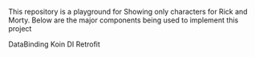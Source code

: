 This repository is a playground for Showing only characters for Rick and Morty. Below are the major components being used to implement this project

DataBinding
Koin DI
Retrofit

